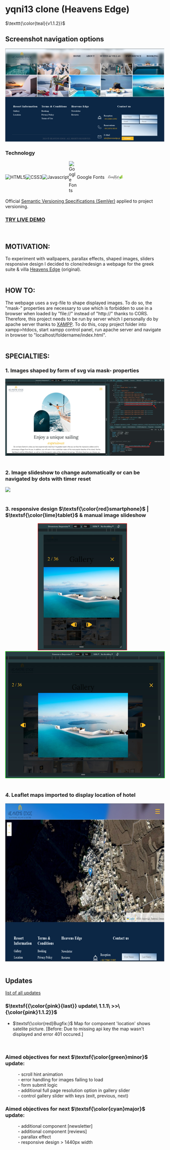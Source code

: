 # yqni13 clone (Heavens Edge)
$\texttt{\color{teal}{v1.1.2}}$

## Screenshot navigation options

<img src="./assets/readme_img/presentation_fullsize.jpg" alt="bottom home component">

### Technology 

<div style="display:flex; align-items:center;">
    <img alt="HTML5" src="https://img.shields.io/badge/-HTML5-E44D26?style=flat&logo=html5&logoColor=white">
    <img alt="CSS3" src="https://img.shields.io/badge/-CSS3-2965f1?style=flat&logo=css3&logoColor=white">
    <img alt="Javascript" src="https://img.shields.io/badge/-JavaScript-F0DB4F?style=flat&logo=javascript&logoColor=white">
    <img alt="Google Fonts" src="https://external-content.duckduckgo.com/iu/?u=https%3A%2F%2Flogos-world.net%2Fwp-content%2Fuploads%2F2021%2F03%2FGoogle-Fonts-Logo.png&f=1&nofb=1&ipt=570b1eadbf10850285149faa90b47496e415ec5daf70efb973248c194025a6a5&ipo=images" style="height:auto; width:5%">Google Fonts
    <img alt="Leaflet" src="./assets/img/leaflet_logo.png" style="height:auto;padding:0 10px; width:10%">
</div>

<br>
Official <a href="https://semver.org/">Semantic Versioning Specifications (SemVer)</a> applied to project versioning.

### <a href="https://yqni13.github.io/WEB_HeavensEdge_clone/index.html">TRY LIVE DEMO</a>

<br>

## MOTIVATION:

To experiment with wallpapers, parallax effects, shaped images, sliders responsive design I decided to clone/redesign a webpage for the greek suite & villa <a href="https://heavensedge.gr">Heavens Edge</a> (original).
<br><br>


## HOW TO:

The webpage uses a svg-file to shape displayed images. To do so, the "mask-" properties are necessary to use which is forbidden to use in a browser when loaded by "file://" instead of "http://" thanks to CORS. Therefore, this project needs to be run by server which I personally do by apache server thanks to <a href="https://www.apachefriends.org/index.html">XAMPP</a>. To do this, copy project folder into xampp>htdocs, start xampp control panel, run apache server and navigate in browser to "localhost/foldername/index.html".
<br><br>


## SPECIALTIES:

### 1. Images shaped by form of svg via mask- properties
<div>
    <img src="./assets/readme_img/img_inside_svg.jpg">
</div>
<br>

### 2. Image slideshow to change automatically or can be navigated by dots with timer reset
<div>
    <img src="./assets/img/carousel.gif">
</div>
<br>

### 3. responsive design $\textsf{\color{red}smartphone}$ | $\textsf{\color{lime}tablet}$ & manual image slideshow
<div align="center">
    <img height="400px" style="margin-right:15px;border-style:solid;border-color:red;border-width:1px" src="./assets/readme_img/responsive_smartphone_compare.jpg">
    <img height="400px"style="border-style:solid;border-color:lime;border-width:1px" src="./assets/readme_img/responsive_tablet_compare.jpg">
</div>
<br>

### 4. Leaflet maps imported to display location of hotel
<div align="center">
    <img height="500px" src="./assets/readme_img/leaflet_location.jpg" alt="leaflet map location component">
</div>
<br>

## Updates

[list of all updates](docs/update_protocol.md)
### $\textsf{{\color{pink}{last}} update\ 1.1.1\ >>\ {\color{pink}1.1.2}}$

- $\textsf{\color{red}Bugfix:}$ Map for component 'location' shows satelite picture. [Before: Due to missing api key the map wasn't displayed and error 401 occured.]

<br>

### Aimed objectives for next $\textsf{\color{green}minor}$ update:
<dl>
    <dd>- scroll hint animation</dd>
    <dd>- error handling for images failing to load</dd>
    <dd>- form submit logic</dd>
    <dd>- additional full page resolution option in gallery slider</dd>
    <dd>- control gallery slider with keys (exit, previous, next)</dd>
</dl>

### Aimed objectives for next $\textsf{\color{cyan}major}$ update:
<dl>
    <dd>- additional component [newsletter]</dd>
    <dd>- additional component [reviews]</dd>
    <dd>- parallax effect</dd>
    <dd>- responsive design > 1440px width</dd>
</dl>
